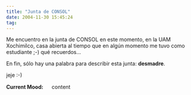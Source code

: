 ```yaml
---
title: "Junta de CONSOL"
date: 2004-11-30 15:45:24
tag: 
---
```

<p>Me encuentro en la junta de CONSOL en este momento, en la UAM Xochimilco, casa abierta al tiempo que en algún momento me tuvo como estudiante ;-) qué recuerdos&#8230;</p>

<p>En fin, sólo hay una palabra para describir esta junta: <strong>desmadre</strong>.</p>

<p>jeje :-)</p>

<p><strong>Current Mood:</strong> <img width="15" height="15" src="http://stat.livejournal.com/img/mood/growf/smileys/smile.gif"/> content</p>
